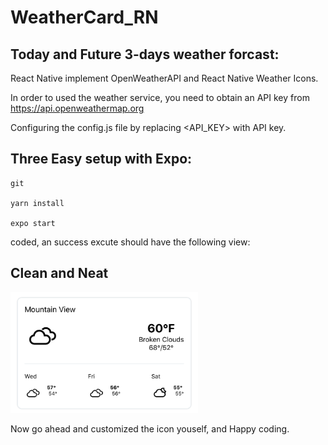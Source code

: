 # WeatherCard_RN
<h2>Today and Future 3-days weather forcast:</h2>
<p>React Native implement OpenWeatherAPI and React Native Weather Icons.</p>

In order to used the weather service, you need to obtain an API key from https://api.openweathermap.org

Configuring the config.js file by replacing <API_KEY> with API key.

<h2>Three Easy setup with Expo:</h2>

    git

    yarn install

    expo start

 coded, an success excute should have the following view:
 
<h2>Clean and Neat</h2>
<img src= "assets/756320f5400023392eda9339648df6c.png" width = "300">

Now go ahead and customized the icon youself, and Happy coding.
